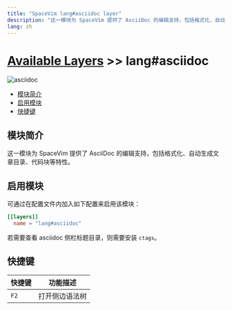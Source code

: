 ```yaml
---
title: "SpaceVim lang#asciidoc layer"
description: "这一模块为 SpaceVim 提供了 AsciiDoc 的编辑支持，包括格式化、自动生成文章目录、代码块等特性。"
lang: zh
---
```


# [Available Layers](../../) >> lang#asciidoc

![asciidoc](https://img.spacevim.org/92319337-7554ec00-f049-11ea-90fb-ad663dceea12.png)

<!-- vim-markdown-toc GFM -->

- [模块简介](#模块简介)
- [启用模块](#启用模块)
- [快捷键](#快捷键)

<!-- vim-markdown-toc -->

## 模块简介

这一模块为 SpaceVim 提供了 AsciiDoc 的编辑支持，包括格式化、自动生成文章目录、代码块等特性。

## 启用模块

可通过在配置文件内加入如下配置来启用该模块：

```toml
[[layers]]
  name = "lang#asciidoc"
```

若需要查看 asciidoc 侧栏标题目录，则需要安装 `ctags`。

## 快捷键

| 快捷键 | 功能描述       |
| ------ | -------------- |
| `F2`   | 打开侧边语法树 |
